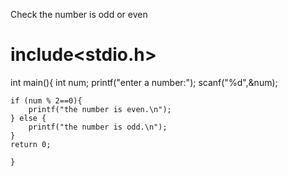  Check the number is odd or even 

# include<stdio.h>
int main(){
    int num;
    printf("enter a number:");
    scanf("%d",&num);
    
    if (num % 2==0){
        printf("the number is even.\n");
    } else {
        printf("the number is odd.\n");
    }
    return 0;
    
    }

